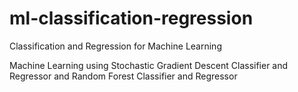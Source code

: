 # ml-classification-regression
Classification and Regression for Machine Learning

Machine Learning using Stochastic Gradient Descent Classifier and Regressor and Random Forest Classifier and Regressor
